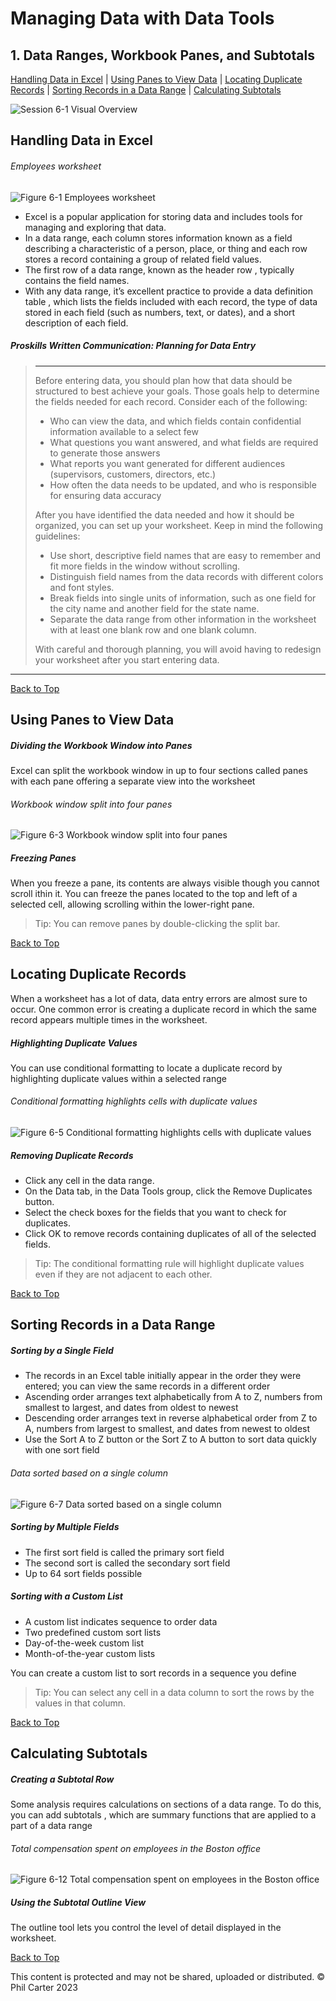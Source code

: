# Managing Data with Data Tools
[](#top)
## 1. Data Ranges, Workbook Panes, and Subtotals
[Handling Data in Excel](#handling-data-in-excel) | [Using Panes to View Data](#using-panes-to-view-data) | [Locating Duplicate Records](#locating-duplicate-records) | [Sorting Records in a Data Range](#sorting-records-in-a-data-range) | [Calculating Subtotals](#calculating-subtotals)

![Session 6-1 Visual Overview](../images/modules/M06/Session%206-1.png) 

## [](#handling-data-in-excel)Handling Data in Excel

###### Employees worksheet
![Figure 6-1 Employees worksheet](../images/modules/M06/Figure%206-1.png)

*   Excel is a popular application for storing data and includes tools for managing and exploring that data.
*   In a data range, each column stores information known as a field describing a characteristic of a person, place, or thing and each row stores a record containing a group of related field values.
*   The first row of a data range, known as the header row , typically contains the field names.
*   With any data range, it’s excellent practice to provide a data definition table , which lists the fields included with each record, the type of data stored in each field (such as numbers, text, or dates), and a short description of each field.

##### Proskills Written Communication: _Planning for Data Entry_
> <hr>Before entering data, you should plan how that data should be structured to best achieve your goals. Those goals help to determine the fields needed for each record. Consider each of the following:
> 
> *   Who can view the data, and which fields contain confidential information available to a select few
> *   What questions you want answered, and what fields are required to generate those answers
> *   What reports you want generated for different audiences (supervisors, customers, directors, etc.)
> *   How often the data needs to be updated, and who is responsible for ensuring data accuracy
>
>After you have identified the data needed and how it should be organized, you can set up your worksheet. Keep in mind the following guidelines:
> 
> *   Use short, descriptive field names that are easy to remember and fit more fields in the window without scrolling.
> *   Distinguish field names from the data records with different colors and font styles.
> *   Break fields into single units of information, such as one field for the city name and another field for the state name.
> *   Separate the data range from other information in the worksheet with at least one blank row and one blank column.
> 
> With careful and thorough planning, you will avoid having to redesign your worksheet after you start entering data.
<hr>

[Back to Top](#top)

## [](#using-panes-to-view-data)Using Panes to View Data

##### Dividing the Workbook Window into Panes
Excel can split the workbook window in up to four sections called panes with each pane offering a separate view into the worksheet

###### Workbook window split into four panes
![Figure 6-3 Workbook window split into four panes](../images/modules/M06/Figure%206-3.png)


##### Freezing Panes
When you freeze a pane, its contents are always visible though you cannot scroll ithin it. You can freeze the panes located to the top and left of a selected cell, allowing scrolling within the lower-right pane.

> Tip: You can remove panes by double-clicking the split bar.

[Back to Top](#top)

## [](#locating-duplicate-records)Locating Duplicate Records
When a worksheet has a lot of data, data entry errors are almost sure to occur. One common error is creating a duplicate record in which the same record appears multiple times in the worksheet.

##### Highlighting Duplicate Values
You can use conditional formatting to locate a duplicate record by highlighting duplicate values within a selected range

###### Conditional formatting highlights cells with duplicate values
![Figure 6-5 Conditional formatting highlights cells with duplicate values](../images/modules/M06/Figure%206-5.png)

##### Removing Duplicate Records
*   Click any cell in the data range.
*   On the Data tab, in the Data Tools group, click the Remove Duplicates button.
*   Select the check boxes for the fields that you want to check for duplicates.
*   Click OK to remove records containing duplicates of all of the selected fields.

> Tip: The conditional formatting rule will highlight duplicate values even if they are not adjacent to each other.

[Back to Top](#top)

## [](#sorting-records-in-a-data-range)Sorting Records in a Data Range

##### Sorting by a Single Field

*   The records in an Excel table initially appear in the order they were entered; you can view the same records in a different order
*   Ascending order arranges text alphabetically from A to Z, numbers from smallest to largest, and dates from oldest to newest
*   Descending order arranges text in reverse alphabetical order from Z to A, numbers from largest to smallest, and dates from newest to oldest
*   Use the Sort A to Z button or the Sort Z to A button to sort data quickly with one sort field

###### Data sorted based on a single column
![Figure 6-7 Data sorted based on a single column](../images/modules/M06/Figure%206-7.png)


##### Sorting by Multiple Fields
*   The first sort field is called the primary sort field
*   The second sort is called the secondary sort field
*   Up to 64 sort fields possible

##### Sorting with a Custom List
*   A custom list indicates sequence to order data
*   Two predefined custom sort lists
*   Day-of-the-week custom list
*   Month-of-the-year custom lists

You can create a custom list to sort records in a sequence you define

> Tip: You can select any cell in a data column to sort the rows by the values in that column.

[Back to Top](#top)

## [](#calculating-subtotals)Calculating Subtotals

##### Creating a Subtotal Row

Some analysis requires calculations on sections of a data range. To do this, you can add subtotals , which are summary functions that are applied to a part of a data range


###### Total compensation spent on employees in the Boston office
![Figure 6-12 Total compensation spent on employees in the Boston office](../images/modules/M06/Figure%206-12.png)



##### Using the Subtotal Outline View

The outline tool lets you control the level of detail displayed in the worksheet.[](#filters-and-excel-tables)

[Back to Top](#top)

This content is protected and may not be shared, uploaded or distributed. © Phil Carter 2023
